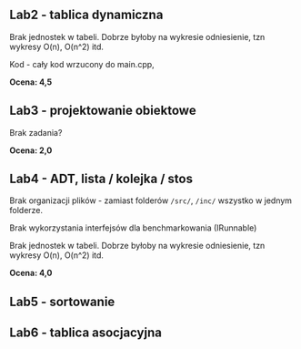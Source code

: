 ## Lab2 - tablica dynamiczna

Brak jednostek w tabeli.
Dobrze byłoby na wykresie odniesienie, tzn wykresy O(n), O(n^2) itd.

Kod - cały kod wrzucony do main.cpp,

**Ocena: 4,5**

## Lab3 - projektowanie obiektowe

Brak zadania?

**Ocena: 2,0**

## Lab4 - ADT, lista / kolejka / stos

Brak organizacji plików - zamiast folderów ``/src/``, ``/inc/`` wszystko w jednym folderze.

Brak wykorzystania interfejsów dla benchmarkowania (IRunnable)

Brak jednostek w tabeli.
Dobrze byłoby na wykresie odniesienie, tzn wykresy O(n), O(n^2) itd.

**Ocena: 4,0**

## Lab5 - sortowanie

## Lab6 - tablica asocjacyjna
